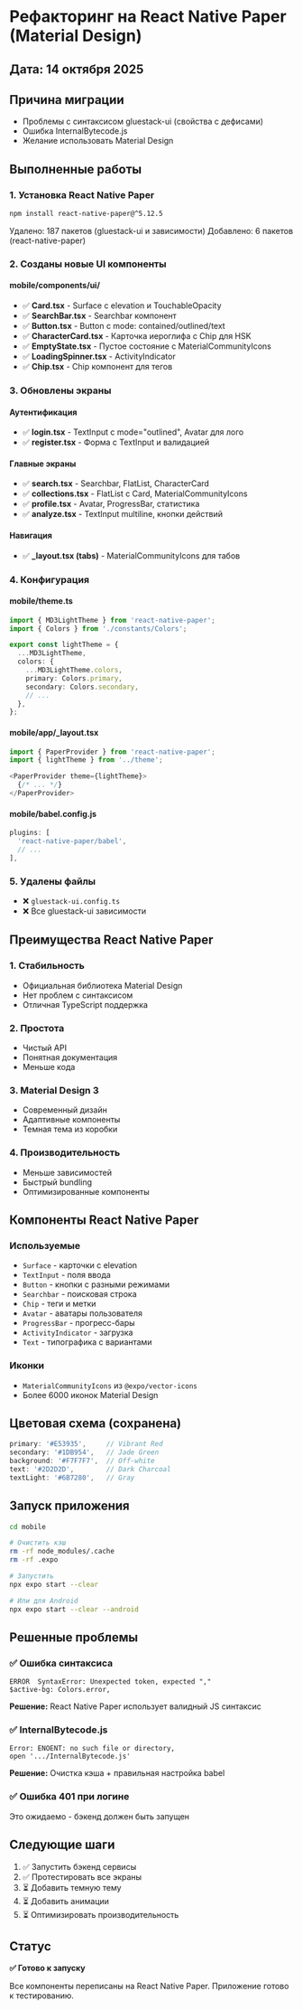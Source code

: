 # Рефакторинг на React Native Paper (Material Design)

## Дата: 14 октября 2025

## Причина миграции
- Проблемы с синтаксисом gluestack-ui (свойства с дефисами)
- Ошибка InternalBytecode.js
- Желание использовать Material Design

## Выполненные работы

### 1. Установка React Native Paper
```bash
npm install react-native-paper@^5.12.5
```

Удалено: 187 пакетов (gluestack-ui и зависимости)
Добавлено: 6 пакетов (react-native-paper)

### 2. Созданы новые UI компоненты

#### **mobile/components/ui/**
- ✅ **Card.tsx** - Surface с elevation и TouchableOpacity
- ✅ **SearchBar.tsx** - Searchbar компонент
- ✅ **Button.tsx** - Button с mode: contained/outlined/text
- ✅ **CharacterCard.tsx** - Карточка иероглифа с Chip для HSK
- ✅ **EmptyState.tsx** - Пустое состояние с MaterialCommunityIcons
- ✅ **LoadingSpinner.tsx** - ActivityIndicator
- ✅ **Chip.tsx** - Chip компонент для тегов

### 3. Обновлены экраны

#### Аутентификация
- ✅ **login.tsx** - TextInput с mode="outlined", Avatar для лого
- ✅ **register.tsx** - Форма с TextInput и валидацией

#### Главные экраны
- ✅ **search.tsx** - Searchbar, FlatList, CharacterCard
- ✅ **collections.tsx** - FlatList с Card, MaterialCommunityIcons
- ✅ **profile.tsx** - Avatar, ProgressBar, статистика
- ✅ **analyze.tsx** - TextInput multiline, кнопки действий

#### Навигация
- ✅ **_layout.tsx (tabs)** - MaterialCommunityIcons для табов

### 4. Конфигурация

#### **mobile/theme.ts**
```typescript
import { MD3LightTheme } from 'react-native-paper';
import { Colors } from './constants/Colors';

export const lightTheme = {
  ...MD3LightTheme,
  colors: {
    ...MD3LightTheme.colors,
    primary: Colors.primary,
    secondary: Colors.secondary,
    // ...
  },
};
```

#### **mobile/app/_layout.tsx**
```typescript
import { PaperProvider } from 'react-native-paper';
import { lightTheme } from '../theme';

<PaperProvider theme={lightTheme}>
  {/* ... */}
</PaperProvider>
```

#### **mobile/babel.config.js**
```javascript
plugins: [
  'react-native-paper/babel',
  // ...
],
```

### 5. Удалены файлы
- ❌ `gluestack-ui.config.ts`
- ❌ Все gluestack-ui зависимости

## Преимущества React Native Paper

### 1. **Стабильность**
- Официальная библиотека Material Design
- Нет проблем с синтаксисом
- Отличная TypeScript поддержка

### 2. **Простота**
- Чистый API
- Понятная документация
- Меньше кода

### 3. **Material Design 3**
- Современный дизайн
- Адаптивные компоненты
- Темная тема из коробки

### 4. **Производительность**
- Меньше зависимостей
- Быстрый bundling
- Оптимизированные компоненты

## Компоненты React Native Paper

### Используемые
- `Surface` - карточки с elevation
- `TextInput` - поля ввода
- `Button` - кнопки с разными режимами
- `Searchbar` - поисковая строка
- `Chip` - теги и метки
- `Avatar` - аватары пользователя
- `ProgressBar` - прогресс-бары
- `ActivityIndicator` - загрузка
- `Text` - типографика с вариантами

### Иконки
- `MaterialCommunityIcons` из `@expo/vector-icons`
- Более 6000 иконок Material Design

## Цветовая схема (сохранена)
```javascript
primary: '#E53935',     // Vibrant Red
secondary: '#1DB954',   // Jade Green
background: '#F7F7F7',  // Off-white
text: '#2D2D2D',        // Dark Charcoal
textLight: '#6B7280',   // Gray
```

## Запуск приложения

```bash
cd mobile

# Очистить кэш
rm -rf node_modules/.cache
rm -rf .expo

# Запустить
npx expo start --clear

# Или для Android
npx expo start --clear --android
```

## Решенные проблемы

### ✅ Ошибка синтаксиса
```
ERROR  SyntaxError: Unexpected token, expected ","
$active-bg: Colors.error,
```
**Решение:** React Native Paper использует валидный JS синтаксис

### ✅ InternalBytecode.js
```
Error: ENOENT: no such file or directory, 
open '.../InternalBytecode.js'
```
**Решение:** Очистка кэша + правильная настройка babel

### ✅ Ошибка 401 при логине
Это ожидаемо - бэкенд должен быть запущен

## Следующие шаги

1. ✅ Запустить бэкенд сервисы
2. ✅ Протестировать все экраны
3. ⏳ Добавить темную тему
4. ⏳ Добавить анимации
5. ⏳ Оптимизировать производительность

## Статус
**✅ Готово к запуску**

Все компоненты переписаны на React Native Paper. Приложение готово к тестированию.

